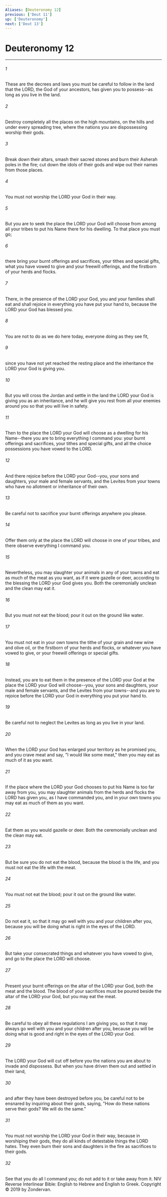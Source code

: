 ```yaml
---
Aliases: [Deuteronomy 12]
previous: ['Deut 11']
up: ['Deuteronomy']
next: ['Deut 13']
---
```

# Deuteronomy 12

***


###### 1 
These are the decrees and laws you must be careful to follow in the land that the LORD, the God of your ancestors, has given you to possess--as long as you live in the land. 

###### 2 
Destroy completely all the places on the high mountains, on the hills and under every spreading tree, where the nations you are dispossessing worship their gods. 

###### 3 
Break down their altars, smash their sacred stones and burn their Asherah poles in the fire; cut down the idols of their gods and wipe out their names from those places. 

###### 4 
You must not worship the LORD your God in their way. 

###### 5 
But you are to seek the place the LORD your God will choose from among all your tribes to put his Name there for his dwelling. To that place you must go; 

###### 6 
there bring your burnt offerings and sacrifices, your tithes and special gifts, what you have vowed to give and your freewill offerings, and the firstborn of your herds and flocks. 

###### 7 
There, in the presence of the LORD your God, you and your families shall eat and shall rejoice in everything you have put your hand to, because the LORD your God has blessed you. 

###### 8 
You are not to do as we do here today, everyone doing as they see fit, 

###### 9 
since you have not yet reached the resting place and the inheritance the LORD your God is giving you. 

###### 10 
But you will cross the Jordan and settle in the land the LORD your God is giving you as an inheritance, and he will give you rest from all your enemies around you so that you will live in safety. 

###### 11 
Then to the place the LORD your God will choose as a dwelling for his Name--there you are to bring everything I command you: your burnt offerings and sacrifices, your tithes and special gifts, and all the choice possessions you have vowed to the LORD. 

###### 12 
And there rejoice before the LORD your God--you, your sons and daughters, your male and female servants, and the Levites from your towns who have no allotment or inheritance of their own. 

###### 13 
Be careful not to sacrifice your burnt offerings anywhere you please. 

###### 14 
Offer them only at the place the LORD will choose in one of your tribes, and there observe everything I command you. 

###### 15 
Nevertheless, you may slaughter your animals in any of your towns and eat as much of the meat as you want, as if it were gazelle or deer, according to the blessing the LORD your God gives you. Both the ceremonially unclean and the clean may eat it. 

###### 16 
But you must not eat the blood; pour it out on the ground like water. 

###### 17 
You must not eat in your own towns the tithe of your grain and new wine and olive oil, or the firstborn of your herds and flocks, or whatever you have vowed to give, or your freewill offerings or special gifts. 

###### 18 
Instead, you are to eat them in the presence of the LORD your God at the place the LORD your God will choose--you, your sons and daughters, your male and female servants, and the Levites from your towns--and you are to rejoice before the LORD your God in everything you put your hand to. 

###### 19 
Be careful not to neglect the Levites as long as you live in your land. 

###### 20 
When the LORD your God has enlarged your territory as he promised you, and you crave meat and say, "I would like some meat," then you may eat as much of it as you want. 

###### 21 
If the place where the LORD your God chooses to put his Name is too far away from you, you may slaughter animals from the herds and flocks the LORD has given you, as I have commanded you, and in your own towns you may eat as much of them as you want. 

###### 22 
Eat them as you would gazelle or deer. Both the ceremonially unclean and the clean may eat. 

###### 23 
But be sure you do not eat the blood, because the blood is the life, and you must not eat the life with the meat. 

###### 24 
You must not eat the blood; pour it out on the ground like water. 

###### 25 
Do not eat it, so that it may go well with you and your children after you, because you will be doing what is right in the eyes of the LORD. 

###### 26 
But take your consecrated things and whatever you have vowed to give, and go to the place the LORD will choose. 

###### 27 
Present your burnt offerings on the altar of the LORD your God, both the meat and the blood. The blood of your sacrifices must be poured beside the altar of the LORD your God, but you may eat the meat. 

###### 28 
Be careful to obey all these regulations I am giving you, so that it may always go well with you and your children after you, because you will be doing what is good and right in the eyes of the LORD your God. 

###### 29 
The LORD your God will cut off before you the nations you are about to invade and dispossess. But when you have driven them out and settled in their land, 

###### 30 
and after they have been destroyed before you, be careful not to be ensnared by inquiring about their gods, saying, "How do these nations serve their gods? We will do the same." 

###### 31 
You must not worship the LORD your God in their way, because in worshiping their gods, they do all kinds of detestable things the LORD hates. They even burn their sons and daughters in the fire as sacrifices to their gods. 

###### 32 
See that you do all I command you; do not add to it or take away from it. NIV Reverse Interlinear Bible: English to Hebrew and English to Greek. Copyright © 2019 by Zondervan.
